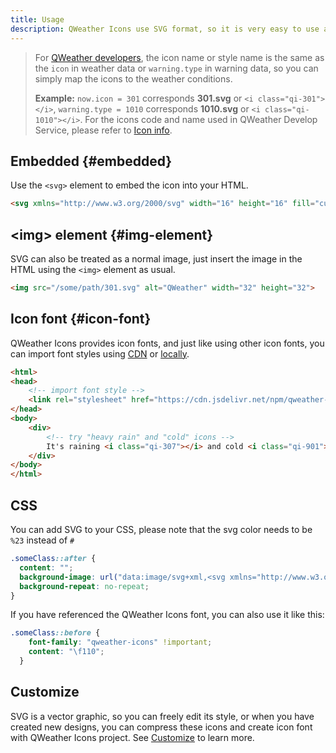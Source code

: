 ```yaml
---
title: Usage
description: QWeather Icons use SVG format, so it is very easy to use and modification.
---
```


> For [QWeather developers](https://dev.qweather.com/en/), the icon name or style name is the same as the `icon` in weather data or `warning.type` in warning data, so you can simply map the icons to the weather conditions.
> 
> **Example:** `now.icon = 301` corresponds **301.svg** or `<i class="qi-301"></i>`, `warning.type = 1010` corresponds **1010.svg** or `<i class="qi-1010"></i>`. For the icons code and name used in QWeather Develop Service, please refer to [Icon info](https://dev.qweather.com/docs/resource/icons/).

## Embedded {#embedded}

Use the `<svg>` element to embed the icon into your HTML.

```html
<svg xmlns="http://www.w3.org/2000/svg" width="16" height="16" fill="currentColor" class="qi-307-fill" viewBox="0 0 16 16"><path d="M1 12.5a1 1 0 1 0 2 0c0-.5-.555-1.395-1-2-.445.605-1 1.5-1 2ZM5 15a1 1 0 1 0 2 0c0-.5-.555-1.395-1-2-.445.605-1 1.5-1 2Zm4.293.707A1 1 0 0 1 9 15c0-.5.555-1.395 1-2 .445.605 1 1.5 1 2a1 1 0 0 1-1.707.707ZM13 12.5a1 1 0 0 0 2 0c0-.5-.555-1.395-1-2-.445.605-1 1.5-1 2Zm-1.273-4.283A4.99 4.99 0 0 1 7.9 10a4.988 4.988 0 0 1-3.773-1.719 3 3 0 1 1-.586-5.732A4.998 4.998 0 0 1 7.9 0a4.999 4.999 0 0 1 4.38 2.587 3 3 0 1 1-.553 5.63Z"/></svg>
```

## \<img> element {#img-element}

SVG can also be treated as a normal image, just insert the image in the HTML using the `<img>` element as usual.

```html
<img src="/some/path/301.svg" alt="QWeather" width="32" height="32">
```

## Icon font {#icon-font}

QWeather Icons provides icon fonts, and just like using other icon fonts, you can import font styles using [CDN](/install/#cdn) or [locally](https://github.com/qwd/Icons/releases/latest/).


```html
<html>
<head>
    <!-- import font style -->
    <link rel="stylesheet" href="https://cdn.jsdelivr.net/npm/qweather-icons@1.3.0/font/qweather-icons.css">
</head>
<body>
    <div>
        <!-- try "heavy rain" and "cold" icons -->
        It's raining <i class="qi-307"></i> and cold <i class="qi-901"></i>
    </div>
</body>
</html>
```

## CSS

You can add SVG to your CSS, please note that the svg color needs to be `%23` instead of `#`

```css
.someClass::after {
  content: "";
  background-image: url("data:image/svg+xml,<svg xmlns="http://www.w3.org/2000/svg" width="16" height="16" fill='%23FF843F' class="qi-100-fill" viewBox="0 0 16 16"><path d="M8.005 3.5a4.5 4.5 0 1 0 0 9 4.5 4.5 0 0 0 0-9Zm.004-.997a.5.5 0 0 1-.5-.5v-1.5a.5.5 0 0 1 1 0v1.5a.5.5 0 0 1-.5.5ZM3.766 4.255a.498.498 0 0 1-.353-.147l-1.062-1.06a.5.5 0 0 1 .707-.707L4.122 3.4a.5.5 0 0 1-.355.854v.001ZM2.004 8.493h-1.5a.5.5 0 1 1 0-1h1.5a.5.5 0 1 1 0 1Zm.691 5.303a.5.5 0 0 1-.354-.854l1.062-1.06a.5.5 0 0 1 .708.707l-1.063 1.06a.497.497 0 0 1-.353.147Zm5.301 2.201a.5.5 0 0 1-.5-.5v-1.5a.5.5 0 0 1 1 0v1.5a.5.5 0 0 1-.5.5Zm5.304-2.191a.496.496 0 0 1-.353-.147l-1.06-1.06a.5.5 0 1 1 .706-.707l1.06 1.06a.5.5 0 0 1-.353.854Zm2.203-5.299h-1.5a.5.5 0 0 1 0-1h1.5a.5.5 0 1 1 0 1ZM12.25 4.265a.5.5 0 0 1-.354-.854l1.06-1.06a.5.5 0 1 1 .708.707l-1.06 1.06a.498.498 0 0 1-.354.147Z"/></svg>");
  background-repeat: no-repeat;
}
```

If you have referenced the QWeather Icons font, you can also use it like this:

```css
.someClass::before {
    font-family: "qweather-icons" !important;
    content: "\f110";
  }
```

## Customize

SVG is a vector graphic, so you can freely edit its style, or when you have created new designs, you can compress these icons and create icon font with QWeather Icons project. See [Customize](/en/customize/) to learn more.




